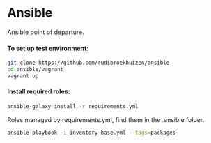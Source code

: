# Ansible

Ansible point of departure.

#### To set up test environment:

```bash
git clone https://github.com/rudibroekhuizen/ansible
cd ansible/vagrant
vagrant up
```

#### Install required roles:
```bash
ansible-galaxy install -r requirements.yml
```

Roles managed by requirements.yml, find them in the .ansible folder.



```bash
ansible-playbook -i inventory base.yml --tags=packages
```
